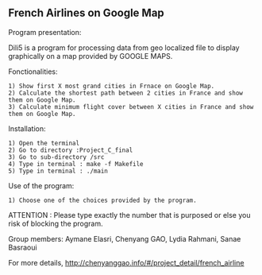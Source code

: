 
French Airlines on Google Map
-----------------------------

Program presentation:

Dili5 is a program for processing data from geo localized file to display graphically on a map provided by GOOGLE MAPS.

Fonctionalities:
  
	1) Show first X most grand cities in Frnace on Google Map.
	2) Calculate the shortest path between 2 cities in France and show them on Google Map.
	3) Calculate minimum flight cover between X cities in France and show them on Google Map.

Installation:

	1) Open the terminal
	2) Go to directory :Project_C_final
	3) Go to sub-directory /src
	4) Type in terminal : make -f Makefile 
	5) Type in terminal : ./main


Use of the program:

	1) Choose one of the choices provided by the program.

ATTENTION : Please type exactly the number that is purposed or else you risk of blocking the program.


Group members:
	Aymane Elasri, 
	Chenyang GAO, 
	Lydia Rahmani, 
	Sanae Basraoui

For more details, 
http://chenyanggao.info/#/project_detail/french_airline

